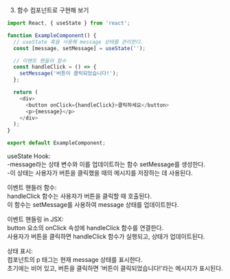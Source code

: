 
3. 함수 컴포넌트로 구현해 보기

```javascript
import React, { useState } from 'react';

function ExampleComponent() {
  // useState 훅을 사용해 message 상태를 관리한다.
  const [message, setMessage] = useState('');

  // 이벤트 핸들러 함수
  const handleClick = () => {
    setMessage('버튼이 클릭되었습니다!');
  };

  return (
    <div>
      <button onClick={handleClick}>클릭하세요</button>
      <p>{message}</p>
    </div>
  );
}

export default ExampleComponent;
```



useState Hook: <br>
-message라는 상태 변수와 이를 업데이트하는 함수 setMessage를 생성한다. <br>
-이 상태는 사용자가 버튼을 클릭했을 때의 메시지를 저장하는 데 사용된다.

이벤트 핸들러 함수:<br>
 handleClick 함수는 사용자가 버튼을 클릭할 때 호출된다.<br> 
 이 함수는 setMessage를 사용하여 message 상태를 업데이트한다.

이벤트 핸들링 in JSX:<br> 
button 요소의 onClick 속성에 handleClick 함수를 연결한다. <br>
사용자가 버튼을 클릭하면 handleClick 함수가 실행되고, 상태가 업데이트된다.

상태 표시:<br> 컴포넌트의 p 태그는 현재 message 상태를 표시한다. <br>
초기에는 비어 있고, 버튼을 클릭하면 '버튼이 클릭되었습니다!'라는 메시지가 표시된다.